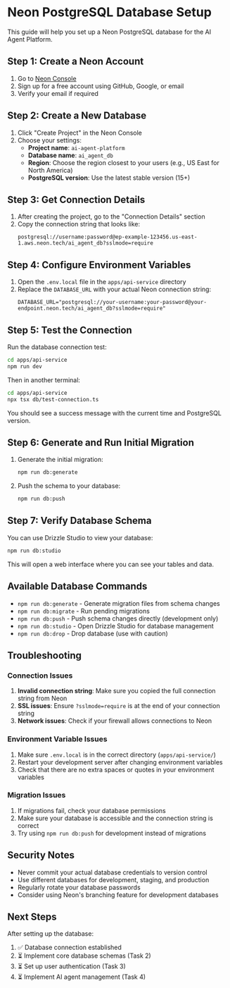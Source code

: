 # Neon PostgreSQL Database Setup

This guide will help you set up a Neon PostgreSQL database for the AI Agent Platform.

## Step 1: Create a Neon Account

1. Go to [Neon Console](https://console.neon.tech/)
2. Sign up for a free account using GitHub, Google, or email
3. Verify your email if required

## Step 2: Create a New Database

1. Click "Create Project" in the Neon Console
2. Choose your settings:
   - **Project name**: `ai-agent-platform`
   - **Database name**: `ai_agent_db`
   - **Region**: Choose the region closest to your users (e.g., US East for North America)
   - **PostgreSQL version**: Use the latest stable version (15+)

## Step 3: Get Connection Details

1. After creating the project, go to the "Connection Details" section
2. Copy the connection string that looks like:
   ```
   postgresql://username:password@ep-example-123456.us-east-1.aws.neon.tech/ai_agent_db?sslmode=require
   ```

## Step 4: Configure Environment Variables

1. Open the `.env.local` file in the `apps/api-service` directory
2. Replace the `DATABASE_URL` with your actual Neon connection string:
   ```env
   DATABASE_URL="postgresql://your-username:your-password@your-endpoint.neon.tech/ai_agent_db?sslmode=require"
   ```

## Step 5: Test the Connection

Run the database connection test:

```bash
cd apps/api-service
npm run dev
```

Then in another terminal:

```bash
cd apps/api-service
npx tsx db/test-connection.ts
```

You should see a success message with the current time and PostgreSQL version.

## Step 6: Generate and Run Initial Migration

1. Generate the initial migration:
   ```bash
   npm run db:generate
   ```

2. Push the schema to your database:
   ```bash
   npm run db:push
   ```

## Step 7: Verify Database Schema

You can use Drizzle Studio to view your database:

```bash
npm run db:studio
```

This will open a web interface where you can see your tables and data.

## Available Database Commands

- `npm run db:generate` - Generate migration files from schema changes
- `npm run db:migrate` - Run pending migrations
- `npm run db:push` - Push schema changes directly (development only)
- `npm run db:studio` - Open Drizzle Studio for database management
- `npm run db:drop` - Drop database (use with caution)

## Troubleshooting

### Connection Issues

1. **Invalid connection string**: Make sure you copied the full connection string from Neon
2. **SSL issues**: Ensure `?sslmode=require` is at the end of your connection string
3. **Network issues**: Check if your firewall allows connections to Neon

### Environment Variable Issues

1. Make sure `.env.local` is in the correct directory (`apps/api-service/`)
2. Restart your development server after changing environment variables
3. Check that there are no extra spaces or quotes in your environment variables

### Migration Issues

1. If migrations fail, check your database permissions
2. Make sure your database is accessible and the connection string is correct
3. Try using `npm run db:push` for development instead of migrations

## Security Notes

- Never commit your actual database credentials to version control
- Use different databases for development, staging, and production
- Regularly rotate your database passwords
- Consider using Neon's branching feature for development databases

## Next Steps

After setting up the database:

1. ✅ Database connection established
2. ⏳ Implement core database schemas (Task 2)
3. ⏳ Set up user authentication (Task 3)
4. ⏳ Implement AI agent management (Task 4) 
